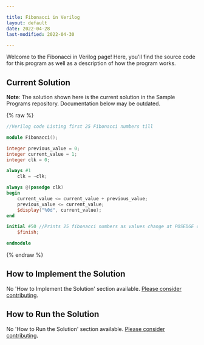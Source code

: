 ```yaml
---

title: Fibonacci in Verilog
layout: default
date: 2022-04-28
last-modified: 2022-04-30

---
```


Welcome to the Fibonacci in Verilog page! Here, you'll find the source code for this program as well as a description of how the program works.

## Current Solution

**Note**: The solution shown here is the current solution in the Sample Programs repository. Documentation below may be outdated.

{% raw %}

```Verilog
//Verilog code Listing first 25 Fibonacci numbers till

module Fibonacci();

integer previous_value = 0;
integer current_value = 1;
integer clk = 0;

always #1 
    clk = ~clk;

always @(posedge clk)
begin
    current_value <= current_value + previous_value;
    previous_value <= current_value;
    $display("%0d", current_value);
end

initial #50 //Prints 25 fibonacci numbers as values change at POSEDGE of clock
    $finish;

endmodule
```

{% endraw %}

## How to Implement the Solution

No 'How to Implement the Solution' section available. [Please consider contributing](https://github.com/TheRenegadeCoder/sample-programs-website).

## How to Run the Solution

No 'How to Run the Solution' section available. [Please consider contributing](https://github.com/TheRenegadeCoder/sample-programs-website).